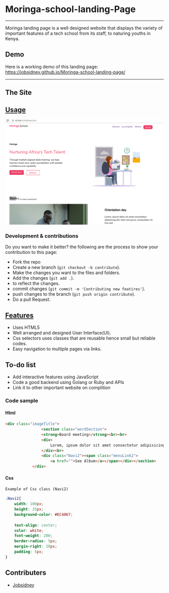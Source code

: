# Moringa-school-landing-Page
***


Moringa landing page is a well designed website that displays the variety of important features of a tech school from its staff,
to naturing youths in Kenya.

## Demo
Here is a working demo of this landing page: https://jobsidney.github.io/Moringa-school-landing-page/

***
## The Site
## [Usage](https://jobsidney.github.io/Moringa-school-landing-page/) 

<img src="./Assets/images/demo.png">

### Development & contributions

Do you want to make it better?
the following are the process to show your contribution to this page:

- Fork the repo
- Create a new branch (`git checkout -b contribute`).
- Make the changes you want to the files and folders.
- Add the changes (`git add .`).
- to reflect the changes.
- commit changes (`git commit -m 'Contributing new featires'`).
- push changes to the branch (`git push origin contribute`).
- Do a pull Request.
  


## [Features](https://jobsidney.github.io/Moringa-school-landing-page/)

- Uses HTML5
- Well arranged and designed User Interface(UI).
- Css selectors uses classes that are reusable hence small but reliable codes.
- Easy navigation to multiple pages via links.
  

## To-do list
- Add interactive features using JavaScript
- Code a good backend using Golang or Ruby and APIs
- Link it to other important website on complition
  
### Code sample
#### Html
```Html
<div class="imageTitle">
                <section class="wordSection">
                <strong>Board meeting</strong><br><br>
                <div>
                    Lorem, ipsum dolor sit amet consectetur adipisicing elit. Nam est purus, consectetur sit frim bot
                </div><br>
                <div class="Navi2"><span class="menuLink2">
                    <a href="">See Album</a></span></div></section>
            </div>
```

#### Css
    Example of Css class (Navi2)
```Css
.Navi2{
    width: 100px;
    height: 25px;
    background-color: #EC4067;
  
    text-align: center;
    color: white;
    font-weight: 200;
    border-radius: 5px;
    margin-right: 20px;
    padding: 5px;
}
```
## Contributers
- [Jobsidney](https://github.com/Jobsidney/)
  
